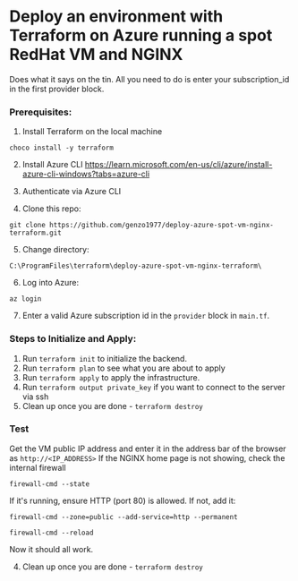 # Deploy an environment with Terraform on Azure running a spot RedHat VM and NGINX
Does what it says on the tin. All you need to do is enter your subscription_id in the first provider block.

### Prerequisites:
1. Install Terraform on the local machine

`choco install -y terraform`

2. Install Azure CLI
https://learn.microsoft.com/en-us/cli/azure/install-azure-cli-windows?tabs=azure-cli

3. Authenticate via Azure CLI

4. Clone this repo:

`git clone https://github.com/genzo1977/deploy-azure-spot-vm-nginx-terraform.git`

5. Change directory:

`C:\ProgramFiles\terraform\deploy-azure-spot-vm-nginx-terraform\`

6. Log into Azure:

`az login`

7. Enter a valid Azure subscription id in the `provider` block in `main.tf`.

### Steps to Initialize and Apply:
1. Run `terraform init` to initialize the backend.
2. Run `terraform plan` to see what you are about to apply
3. Run `terraform apply` to apply the infrastructure.
4. Run `terraform output private_key` if you want to connect to the server via ssh
5. Clean up once you are done - `terraform destroy`

### Test
Get the VM public IP address and enter it in the address bar of the browser as `http://<IP_ADDRESS>`
If the NGINX home page is not showing, check the internal firewall

`firewall-cmd --state`

If it's running, ensure HTTP (port 80) is allowed. If not, add it:

`firewall-cmd --zone=public --add-service=http --permanent`

`firewall-cmd --reload`

Now it should all work.


4. Clean up once you are done - `terraform destroy`



